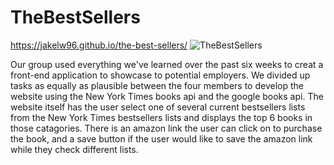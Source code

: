 # TheBestSellers
https://jakelw96.github.io/the-best-sellers/
![TheBestSellers](https://user-images.githubusercontent.com/78703743/116832128-c41f3b00-ab70-11eb-9ec7-798a959f0a6c.jpg)


Our group used everything we've learned over the past six weeks to creat a front-end application to showcase to potential employers. We divided up tasks as equally as plausible between the four members to develop the website using the New York Times books api and the google books api. The website itself has the user select one of several current bestsellers lists from the New York Times bestsellers lists and displays the top 6 books in those catagories. There is an amazon link the user can click on to purchase the book, and a save button if the user would like to save the amazon link while they check different lists.
